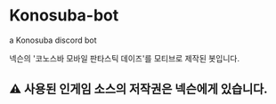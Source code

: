 # Konosuba-bot
a Konosuba discord bot

넥슨의 '코노스바 모바일 판타스틱 데이즈'를 모티브로 제작된 봇입니다.

## ⚠ 사용된 인게임 소스의 저작권은 넥슨에게 있습니다.
